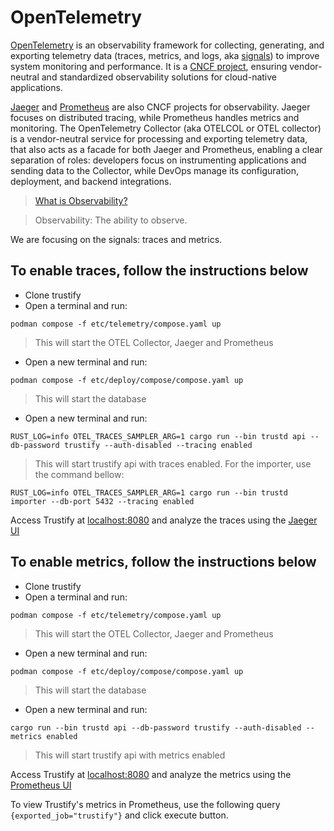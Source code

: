 # OpenTelemetry

[OpenTelemetry](https://opentelemetry.io/) is an observability framework for collecting, generating,
and exporting telemetry data (traces, metrics, and logs, aka [signals](https://opentelemetry.io/docs/concepts/signals/))
to improve system monitoring and performance. It is a [CNCF project](https://www.cncf.io/projects/opentelemetry/),
ensuring vendor-neutral and standardized observability solutions for cloud-native applications.

[Jaeger](https://www.jaegertracing.io/) and [Prometheus](https://prometheus.io/) are also CNCF projects for observability.
Jaeger focuses on distributed tracing, while Prometheus handles metrics and monitoring.
The OpenTelemetry Collector (aka OTELCOL or OTEL collector) is a vendor-neutral service for
processing and exporting telemetry data, that also acts as a facade for both Jaeger and Prometheus,
enabling a clear separation of roles: developers focus on instrumenting applications and sending data to the Collector,
while DevOps manage its configuration, deployment, and backend integrations.

> [What is Observability?](https://www.brendangregg.com/blog/2021-05-23/what-is-observability.html)

> Observability: The ability to observe.

We are focusing on the signals: traces and metrics.

## To enable traces, follow the instructions below

* Clone trustify
* Open a terminal and run:

```shell
podman compose -f etc/telemetry/compose.yaml up
```

> This will start the OTEL Collector, Jaeger and Prometheus

* Open a new terminal and run:

```shell
podman compose -f etc/deploy/compose/compose.yaml up
```

> This will start the database

* Open a new terminal and run:

```shell
RUST_LOG=info OTEL_TRACES_SAMPLER_ARG=1 cargo run --bin trustd api --db-password trustify --auth-disabled --tracing enabled
```

> This will start trustify api with traces enabled. For the importer, use the command bellow:


```shell
RUST_LOG=info OTEL_TRACES_SAMPLER_ARG=1 cargo run --bin trustd importer --db-port 5432 --tracing enabled
```

Access Trustify at [localhost:8080](http://localhost:8080) and analyze the traces using the [Jaeger UI](http://localhost:16686/)

## To enable metrics, follow the instructions below

* Clone trustify
* Open a terminal and run:

```shell
podman compose -f etc/telemetry/compose.yaml up
```

> This will start the OTEL Collector, Jaeger and Prometheus

* Open a new terminal and run:

```shell
podman compose -f etc/deploy/compose/compose.yaml up
```

> This will start the database


* Open a new terminal and run:

```shell
cargo run --bin trustd api --db-password trustify --auth-disabled --metrics enabled
```

> This will start trustify api with metrics enabled


Access Trustify at [localhost:8080](http://localhost:8080) and analyze the metrics using the [Prometheus UI](http://localhost:9090/)

To view Trustify's metrics in Prometheus, use the following query `{exported_job="trustify"}` and click execute button.
